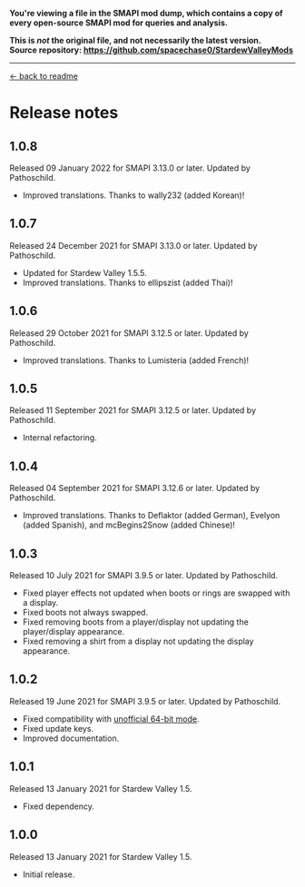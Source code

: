 **You're viewing a file in the SMAPI mod dump, which contains a copy of every open-source SMAPI mod
for queries and analysis.**

**This is _not_ the original file, and not necessarily the latest version.**  
**Source repository: https://github.com/spacechase0/StardewValleyMods**

----

﻿[← back to readme](README.md)

# Release notes
## 1.0.8
Released 09 January 2022 for SMAPI 3.13.0 or later. Updated by Pathoschild.

* Improved translations. Thanks to wally232 (added Korean)!

## 1.0.7
Released 24 December 2021 for SMAPI 3.13.0 or later. Updated by Pathoschild.

* Updated for Stardew Valley 1.5.5.
* Improved translations. Thanks to ellipszist (added Thai)!

## 1.0.6
Released 29 October 2021 for SMAPI 3.12.5 or later. Updated by Pathoschild.

* Improved translations. Thanks to Lumisteria (added French)!

## 1.0.5
Released 11 September 2021 for SMAPI 3.12.5 or later. Updated by Pathoschild.

* Internal refactoring.

## 1.0.4
Released 04 September 2021 for SMAPI 3.12.6 or later. Updated by Pathoschild.

* Improved translations. Thanks to Deflaktor (added German), Evelyon (added Spanish), and mcBegins2Snow (added Chinese)!

## 1.0.3
Released 10 July 2021 for SMAPI 3.9.5 or later. Updated by Pathoschild.

* Fixed player effects not updated when boots or rings are swapped with a display.
* Fixed boots not always swapped.
* Fixed removing boots from a player/display not updating the player/display appearance.
* Fixed removing a shirt from a display not updating the display appearance.

## 1.0.2
Released 19 June 2021 for SMAPI 3.9.5 or later. Updated by Pathoschild.

* Fixed compatibility with [unofficial 64-bit mode](https://stardewvalleywiki.com/Modding:Migrate_to_64-bit_on_Windows).
* Fixed update keys.
* Improved documentation.

## 1.0.1
Released 13 January 2021 for Stardew Valley 1.5.

* Fixed dependency.

## 1.0.0
Released 13 January 2021 for Stardew Valley 1.5.

* Initial release.
